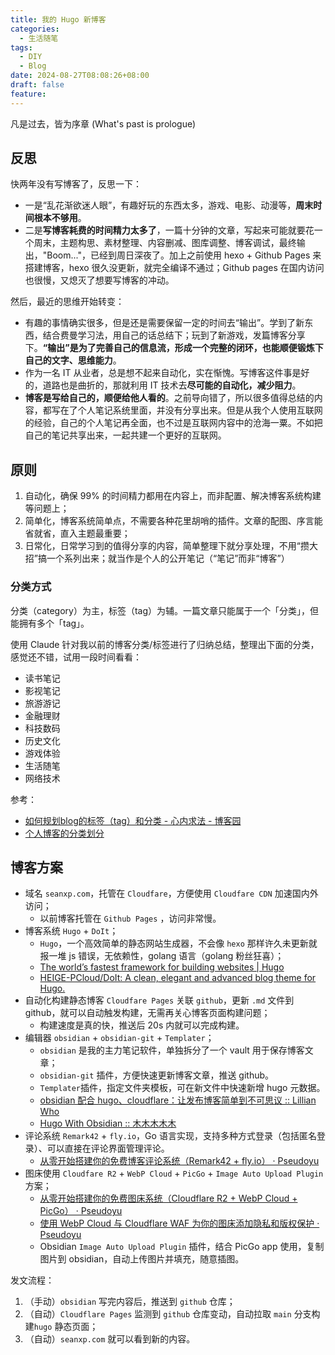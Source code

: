 ```yaml
---
title: 我的 Hugo 新博客
categories:
  - 生活随笔
tags:
  - DIY
  - Blog
date: 2024-08-27T08:08:26+08:00
draft: false
feature:
---
```

凡是过去，皆为序章 (What's past is prologue)
<!--more-->
## 反思

快两年没有写博客了，反思一下：
* 一是“乱花渐欲迷人眼”，有趣好玩的东西太多，游戏、电影、动漫等，**周末时间根本不够用**。
* 二是**写博客耗费的时间精力太多了**，一篇十分钟的文章，写起来可能就要花一个周末，主题构思、素材整理、内容删减、图库调整、博客调试，最终输出，"Boom..."，已经到周日深夜了。加上之前使用 hexo + Github Pages 来搭建博客，hexo 很久没更新，就完全编译不通过；Github pages 在国内访问也很慢，又熄灭了想要写博客的冲动。

然后，最近的思维开始转变：
* 有趣的事情确实很多，但是还是需要保留一定的时间去“输出”。学到了新东西，结合费曼学习法，用自己的话总结下；玩到了新游戏，发篇博客分享下。**“输出”是为了完善自己的信息流，形成一个完整的闭环，也能顺便锻炼下自己的文字、思维能力**。
* 作为一名 IT 从业者，总是想不起来自动化，实在惭愧。写博客这件事是好的，道路也是曲折的，那就利用 IT 技术去**尽可能的自动化，减少阻力**。
* **博客是写给自己的，顺便给他人看的**。之前导向错了，所以很多值得总结的内容，都写在了个人笔记系统里面，并没有分享出来。但是从我个人使用互联网的经验，自己的个人笔记再全面，也不过是互联网内容中的沧海一粟。不如把自己的笔记共享出来，一起共建一个更好的互联网。

## 原则
1. 自动化，确保 99% 的时间精力都用在内容上，而非配置、解决博客系统构建等问题上；
2. 简单化，博客系统简单点，不需要各种花里胡哨的插件。文章的配图、序言能省就省，直入主题最重要；
3. 日常化，日常学习到的值得分享的内容，简单整理下就分享处理，不用“攒大招”搞一个系列出来；就当作是个人的公开笔记（“笔记”而非“博客”）
### 分类方式
分类（category）为主，标签（tag）为辅。一篇文章只能属于一个「分类」，但能拥有多个「tag」。

使用 Claude 针对我以前的博客分类/标签进行了归纳总结，整理出下面的分类，感觉还不错，试用一段时间看看：
- 读书笔记
- 影视笔记
- 旅游游记
- 金融理财
- 科技数码
- 历史文化
- 游戏体验
- 生活随笔
- 网络技术

参考：
* [如何规划blog的标签（tag）和分类 - 心内求法 - 博客园](https://www.cnblogs.com/holbrook/archive/2012/11/05/2755268.html)
* [个人博客的分类划分](https://noodlefighter.com/posts/2836/)

## 博客方案

- 域名 `seanxp.com`，托管在 `Cloudfare`，方便使用 `Cloudfare CDN` 加速国内外访问；
	- 以前博客托管在 `Github Pages` ，访问非常慢。
- 博客系统 `Hugo` + `DoIt`；
	- `Hugo`，一个高效简单的静态网站生成器，不会像 `hexo` 那样许久未更新就报一堆 js 错误，无依赖性，golang 语言（golang 粉丝狂喜）；
	- [The world’s fastest framework for building websites | Hugo](https://gohugo.io/)
	- [HEIGE-PCloud/DoIt: A clean, elegant and advanced blog theme for Hugo.](https://github.com/HEIGE-PCloud/DoIt)
- 自动化构建静态博客  `Cloudfare Pages` 关联 `github`，更新 `.md` 文件到 github，就可以自动触发构建，无需再关心博客页面构建问题；
	- 构建速度是真的快，推送后 20s 内就可以完成构建。
- 编辑器 `obsidian` + `obsidian-git` + `Templater`；
	- `obsidian` 是我的主力笔记软件，单独拆分了一个 vault 用于保存博客文章；
	- `obsidian-git` 插件，方便快速更新博客文章，推送 github。
	- `Templater`插件，指定文件夹模板，可在新文件中快速新增 hugo 元数据。
	- [obsidian 配合 hugo、cloudflare：让发布博客简单到不可思议 :: Lillian Who](https://lillianwho.com/posts/obsidian-hugo-cloudflare/)
	- [Hugo With Obsidian :: 木木木木木](https://immmmm.com/hugo-with-obsidian/)
- 评论系统 `Remark42` + `fly.io`，Go 语言实现，支持多种方式登录（包括匿名登录）、可以直接在评论界面管理评论。
	- [从零开始搭建你的免费博客评论系统（Remark42 + fly.io） · Pseudoyu](https://www.pseudoyu.com/zh/2024/07/22/free_commenting_system_using_remark42_and_flyio/)
- 图床使用 `Cloudfare R2` + `WebP Cloud` + `PicGo` + `Image Auto Upload Plugin`方案；
	- [从零开始搭建你的免费图床系统（Cloudflare R2 + WebP Cloud + PicGo） · Pseudoyu](https://www.pseudoyu.com/zh/2024/06/30/free_image_hosting_system_using_r2_webp_cloud_and_picgo/)
	- [使用 WebP Cloud 与 Cloudflare WAF 为你的图床添加隐私和版权保护 · Pseudoyu](https://www.pseudoyu.com/zh/2024/07/02/protect_your_image_using_webp_and_cloudflare_waf/)
	- Obsidian `Image Auto Upload Plugin` 插件，结合 PicGo app 使用，复制图片到 obsidian，自动上传图片并填充，随意插图。

发文流程：
1. （手动）`obsidian` 写完内容后，推送到 `github` 仓库；
2. （自动）`Cloudflare Pages` 监测到  `github` 仓库变动，自动拉取 `main` 分支构建`hugo` 静态页面；
3. （自动）`seanxp.com` 就可以看到新的内容。

